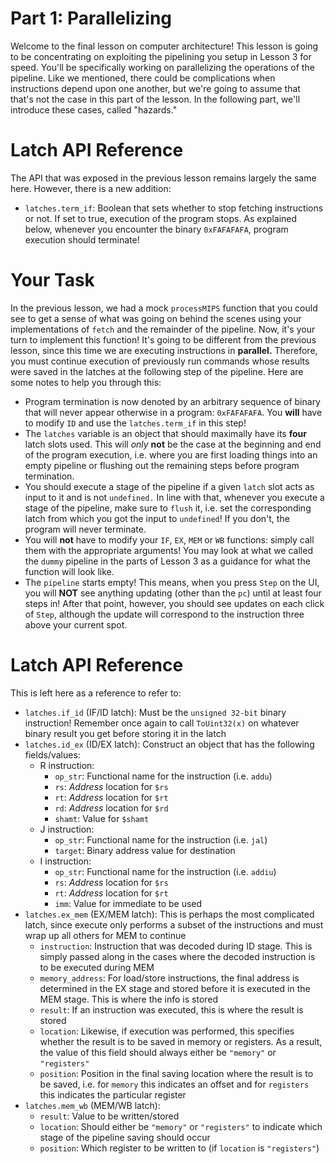 # Part 1: Parallelizing
Welcome to the final lesson on computer architecture! This lesson is going to be
concentrating on exploiting the pipelining you setup in Lesson 3 for speed. You'll
be specifically working on parallelizing the operations of the pipeline. Like we
mentioned, there could be complications when instructions depend upon one another,
but we're going to assume that that's not the case in this part of the lesson. In the
following part, we'll introduce these cases, called "hazards."

# Latch API Reference
The API that was exposed in the previous lesson remains largely the same here. However, there
is a new addition: 

- `latches.term_if`: Boolean that sets whether to stop fetching instructions or not. If
set to true, execution of the program stops. As explained below, whenever you encounter
the binary  `0xFAFAFAFA`, program execution should terminate!

# Your Task
In the previous lesson, we had a mock `processMIPS` function that you could see
to get a sense of what was going on behind the scenes using your implementations of 
`fetch` and the remainder of the pipeline. Now, it's your turn to implement this
function! It's going to be different from the previous lesson, since this time we
are executing instructions in **parallel.** Therefore, you must continue execution 
of previously run commands whose results were saved in the latches at the
following step of the pipeline. Here are some notes to help you through this:

- Program termination is now denoted by an arbitrary sequence of binary that will never
appear otherwise in a program: `0xFAFAFAFA`. You **will** have to modify `ID` and use
the `latches.term_if` in this step!
- The `latches` variable is an object that should maximally have its **four**
latch slots used. This will *only* **not** be the case at the beginning and end of the
program execution, i.e. where you are first loading things into an empty pipeline or
flushing out the remaining steps before program termination.
- You should execute a stage of the pipeline if a given `latch` slot acts as input to it
and is not `undefined.` In line with that, whenever you execute a stage of the pipeline,
make sure to `flush` it, i.e. set the corresponding latch from which you got the input
to `undefined`! If you don't, the program will never terminate.
- You will **not** have to modify your `IF`, `EX`, `MEM` or `WB` functions:
simply call them with the appropriate arguments! You may look at what we called the `dummy`
pipeline in the parts of Lesson 3 as a guidance for what the function will look like.
- The `pipeline` starts empty! This means, when you press `Step` on the UI, you will 
**NOT** see anything updating (other than the `pc`) until at least four steps in! After
that point, however, you should see updates on each click of `Step`, although the update
will correspond to the instruction three above your current spot.

# Latch API Reference
This is left here as a reference to refer to:

- `latches.if_id` (IF/ID latch): Must be the `unsigned 32-bit` binary instruction! Remember once
  again to call `ToUint32(x)` on whatever binary result you get before storing it in the latch
- `latches.id_ex` (ID/EX latch): Construct an object that has the following fields/values:
  - R instruction: 
    - `op_str`: Functional name for the instruction (i.e. `addu`)
    - `rs`: *Address* location for `$rs`
    - `rt`: *Address* location for `$rt`
    - `rd`: *Address* location for `$rd`
    - `shamt`: Value for `$shamt`
  - J instruction: 
    - `op_str`: Functional name for the instruction (i.e. `jal`)
    - `target`: Binary address value for destination
  - I instruction: 
    - `op_str`: Functional name for the instruction (i.e. `addiu`)
    - `rs`: *Address* location for `$rs`
    - `rt`: *Address* location for `$rt`
    - `imm`: Value for immediate to be used
- `latches.ex_mem` (EX/MEM latch): This is perhaps the most complicated latch, since execute
  only performs a subset of the instructions and must wrap up all others for MEM to continue
  - `instruction`: Instruction that was decoded during ID stage. This is simply passed along
  in the cases where the decoded instruction is to be executed during MEM
  - `memory_address`: For load/store instructions, the final address is determined in the EX
  stage and stored before it is executed in the MEM stage. This is where the info is stored
  - `result`: If an instruction was executed, this is where the result is stored
  - `location`: Likewise, if execution was performed, this specifies whether the result is
  to be saved in memory or registers. As a result, the value of this field should always either
  be `"memory"` or `"registers"`
  - `position`: Position in the final saving location where the result is to be saved, i.e. for
  `memory` this indicates an offset and for `registers` this indicates the particular register 
- `latches.mem_wb` (MEM/WB latch): 
  - `result`: Value to be written/stored
  - `location`: Should either be `"memory"` or `"registers"` to indicate which stage of the
  pipeline saving should occur
  - `position`: Which register to be written to (if `location` is `"registers"`)
